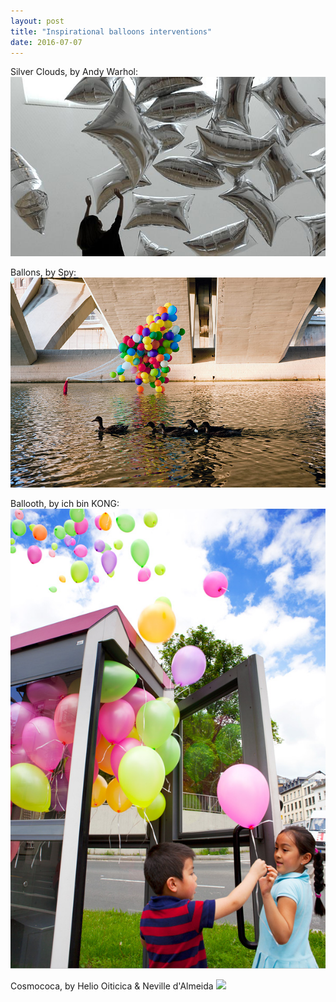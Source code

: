 ```yaml
---
layout: post
title: "Inspirational balloons interventions"
date: 2016-07-07
---
```


Silver Clouds, by Andy Warhol:
![](/images/download.jpeg)

Ballons, by Spy:
![](/images/spy-8.jpeg)

Ballooth, by ich bin KONG:
![](/images/12.jpg)

Cosmococa, by Helio Oiticica & Neville d'Almeida
![](53002f5a9052e9a890f5da721830d51f.jpg)
